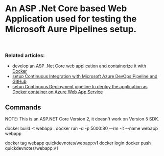 # An ASP .Net Core based Web Application used for testing the Microsoft Aure Pipelines setup.
<br>


### Related articles:
 - [develop an ASP .Net Core web application and containerize it with Docker](https://www.quickdevnotes.com/deploy-net-core-web-application-using-azure-and-docker/)
 - [setup Continuous Integration with Microsoft Azure DevOps Pipeline and GitHub](https://www.quickdevnotes.com/setup-microsoft-azure-build-pipeline/)
 - [setup Continuous Deployment pipeline to deploy the application as Docker container on Azure Web App Service](https://www.quickdevnotes.com/setup-release-pipeline-with-azure-devops/)


Commands
-------------

NOTE: This is an ASP.NET Core Version 2, it doesn't work on Version 5 SDK.

docker build -t webapp .
docker run -d -p 5000:80 --rm -it --name webapp webapp

docker tag webapp quickdevnotes/webapp:v1
docker login
docker push quickdevnotes/webapp:v1